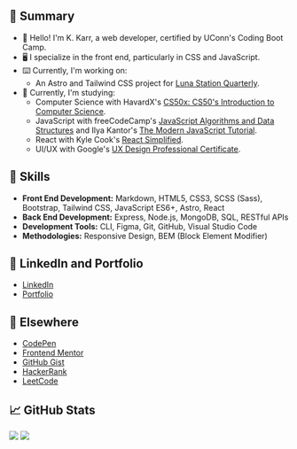 ## 📝 Summary

- 👋 Hello! I'm K. Karr, a web developer, certified by UConn's Coding Boot Camp.
- 🖥️ I specialize in the front end, particularly in CSS and JavaScript.
- ⌨️ Currently, I'm working on:
  - An Astro and Tailwind CSS project for [Luna Station Quarterly](https://github.com/jenniferlynparsons/lunastationquarterly).
- 📖 Currently, I'm studying:
  - Computer Science with HavardX's [CS50x: CS50's Introduction to Computer Science](https://www.edx.org/learn/computer-science/harvard-university-cs50-s-introduction-to-computer-science).
  - JavaScript with freeCodeCamp's [JavaScript Algorithms and Data Structures](https://www.freecodecamp.org/learn/javascript-algorithms-and-data-structures-v8/) and Ilya Kantor's [The Modern JavaScript Tutorial](https://javascript.info).
  - React with Kyle Cook's [React Simplified](https://reactsimplified.com).
  - UI/UX with Google's [UX Design Professional Certificate](https://www.coursera.org/professional-certificates/google-ux-design).

## 🎨 Skills

- **Front End Development:** Markdown, HTML5, CSS3, SCSS (Sass), Bootstrap, Tailwind CSS, JavaScript ES6+, Astro, React
- **Back End Development:** Express, Node.js, MongoDB, SQL, RESTful APIs
- **Development Tools:** CLI, Figma, Git, GitHub, Visual Studio Code
- **Methodologies:** Responsive Design, BEM (Block Element Modifier)

## 📁 LinkedIn and Portfolio

- [LinkedIn](https://www.linkedin.com/in/kkarrwrites/)
- [Portfolio](https://kkarrwrites.carrd.co/)

## 🔗 Elsewhere

- [CodePen](https://codepen.io/kkarrwrites)
- [Frontend Mentor](https://www.frontendmentor.io/profile/kkarrwrites)
- [GitHub Gist](https://gist.github.com/kkarrwrites)
- [HackerRank](https://www.hackerrank.com/kkarrwrites)
- [LeetCode](https://leetcode.com/u/kkarrwrites)

## 📈 GitHub Stats

<img src="https://github-readme-stats.vercel.app/api/top-langs?username=kkarrwrites&layout=compact"/>
<img src="https://github-readme-stats.vercel.app/api?username=kkarrwrites&show_icons=true"/>
